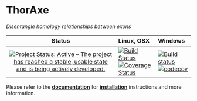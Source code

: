 # ThorAxe
*Disentangle homology relationships between exons*

Status                     |Linux, OSX                 |Windows                    
:-------------------------:|:-------------------------|:-------------------------
[![Project Status: Active – The project has reached a stable, usable state and is being actively developed.](https://www.repostatus.org/badges/latest/active.svg)](https://www.repostatus.org/#active) | [![Build Status](https://travis-ci.com/PhyloSofS-Team/thoraxe.svg?branch=master)](https://travis-ci.com/PhyloSofS-Team/thoraxe)<br/>[![Coverage Status](https://coveralls.io/repos/github/PhyloSofS-Team/thoraxe/badge.svg?branch=master)](https://coveralls.io/github/PhyloSofS-Team/thoraxe?branch=master) | [![Build status](https://ci.appveyor.com/api/projects/status/dn2v8q4jmgpvo64e?svg=true)](https://ci.appveyor.com/project/diegozea/thoraxe)<br/>[![codecov](https://codecov.io/gh/PhyloSofS-Team/thoraxe/branch/master/graph/badge.svg)](https://codecov.io/gh/PhyloSofS-Team/thoraxe)

Please refer to the [**documentation**](https://phylosofs-team.github.io/thoraxe/)
for [**installation**](https://phylosofs-team.github.io/thoraxe/installation.html)
instructions and more information.
